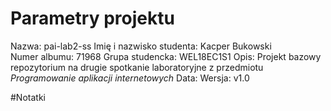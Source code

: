 # Parametry projektu
Nazwa: pai-lab2-ss
Imię i nazwisko studenta: Kacper Bukowski   
Numer albumu: 71968 
Grupa studencka: WEL18EC1S1 
Opis: Projekt bazowy repozytorium na drugie spotkanie laboratoryjne z przedmiotu *Programowanie aplikacji internetowych*
Data:
Wersja: v1.0

#Notatki